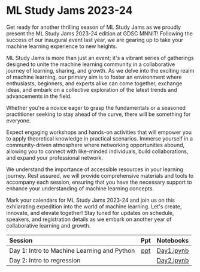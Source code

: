 # ML Study Jams 2023-24

Get ready for another thrilling season of ML Study Jams as we proudly present the ML Study Jams 2023-24 edition at GDSC MNNIT! Following the success of our inaugural event last year, we are gearing up to take your machine learning experience to new heights.

ML Study Jams is more than just an event; it's a vibrant series of gatherings designed to unite the machine learning community in a collaborative journey of learning, sharing, and growth. As we delve into the exciting realm of machine learning, our primary aim is to foster an environment where enthusiasts, beginners, and experts alike can come together, exchange ideas, and embark on a collective exploration of the latest trends and advancements in the field.

Whether you're a novice eager to grasp the fundamentals or a seasoned practitioner seeking to stay ahead of the curve, there will be something for everyone.

Expect engaging workshops and hands-on activities that will empower you to apply theoretical knowledge in practical scenarios. Immerse yourself in a community-driven atmosphere where networking opportunities abound, allowing you to connect with like-minded individuals, build collaborations, and expand your professional network.

We understand the importance of accessible resources in your learning journey. Rest assured, we will provide comprehensive materials and tools to accompany each session, ensuring that you have the necessary support to enhance your understanding of machine learning concepts.

Mark your calendars for ML Study Jams 2023-24 and join us on this exhilarating expedition into the world of machine learning. Let's create, innovate, and elevate together! Stay tuned for updates on schedule, speakers, and registration details as we embark on another year of collaborative learning and growth.



| Session | Ppt | Notebooks |
|:-|:-:|:-:|
|Day 1: Intro to Machine Learning and Python | [ppt](https://github.com/gdsc-mnnita/ML-Study-Jams/blob/main/2023-24/assets/Day-1.pptx) | [Day1.ipynb](https://github.com/gdsc-mnnita/ML-Study-Jams/blob/main/2023-24/Day1/Day1.ipynb) |
|Day 2: Intro to regression | | [Day2.ipynb](https://github.com/gdsc-mnnita/ML-Study-Jams/tree/main/2023-24/Day2) | 
